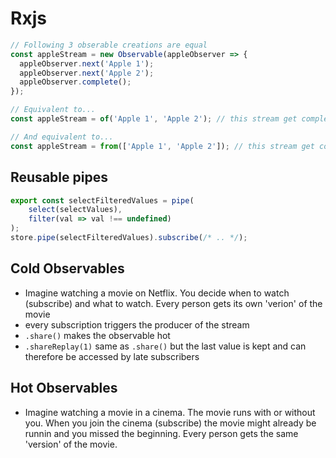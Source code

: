 # Rxjs

```javascript
// Following 3 obserable creations are equal 
const appleStream = new Observable(appleObserver => {
  appleObserver.next('Apple 1');
  appleObserver.next('Apple 2');
  appleObserver.complete();
});

// Equivalent to...
const appleStream = of('Apple 1', 'Apple 2'); // this stream get completed too

// And equivalent to...
const appleStream = from(['Apple 1', 'Apple 2']); // this stream get completed too
```

## Reusable pipes
```javascript
export const selectFilteredValues = pipe(
	select(selectValues),
	filter(val => val !== undefined)
);
store.pipe(selectFilteredValues).subscribe(/* .. */);
```

## Cold Observables
- Imagine watching a movie on Netflix. You decide when to watch (subscribe) and what to watch. Every person gets its own 'verion' of the movie
- every subscription triggers the producer of the stream
- ```.share()``` makes the observable hot
- ```.shareReplay(1)``` same as ```.share()``` but the last value is kept and can therefore be accessed by late subscribers

## Hot Observables
- Imagine watching a movie in a cinema. The movie runs with or without you. When you join the cinema (subscribe) the movie might already be runnin and you missed the beginning. Every person gets the same 'version' of the movie.
